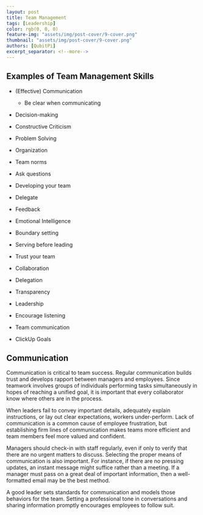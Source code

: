 ```yaml
---
layout: post
title: Team Management
tags: [Leadership]
color: rgb(0, 0, 0)
feature-img: "assets/img/post-cover/9-cover.png"
thumbnail: "assets/img/post-cover/9-cover.png"
authors: [QubitPi]
excerpt_separator: <!--more-->
---
```


Examples of Team Management Skills
----------------------------------

- (Effective) Communication

  - Be clear when communicating

- Decision-making
- Constructive Criticism
- Problem Solving
- Organization
- Team norms
- Ask questions
- Developing your team
- Delegate
- Feedback
- Emotional Intelligence
- Boundary setting
- Serving before leading
- Trust your team
- Collaboration
- Delegation
- Transparency
- Leadership
- Encourage listening
- Team communication
- ClickUp Goals

Communication
-------------

Communication is critical to team success. Regular communication builds trust and develops rapport between managers and 
employees. Since teamwork involves groups of individuals performing tasks simultaneously in hopes of reaching a unified 
goal, it is important that every collaborator know where others are in the process.

When leaders fail to convey important details, adequately explain instructions, or lay out clear expectations, workers 
under-perform. Lack of communication is a common cause of employee frustration, but establishing firm lines of 
communication makes teams more efficient and team members feel more valued and confident.

Managers should check-in with staff regularly, even if only to verify that there are no urgent matters to discuss. 
Selecting the proper means of communication is also important. For instance, if there are no pressing updates, an instant
message might suffice rather than a meeting. If a manager must pass on a great deal of important information, then a 
well-formatted email may be the best method.

A good leader sets standards for communication and models those behaviors for the team. Setting a professional tone in 
conversations and sharing information promptly encourages employees to follow suit.
